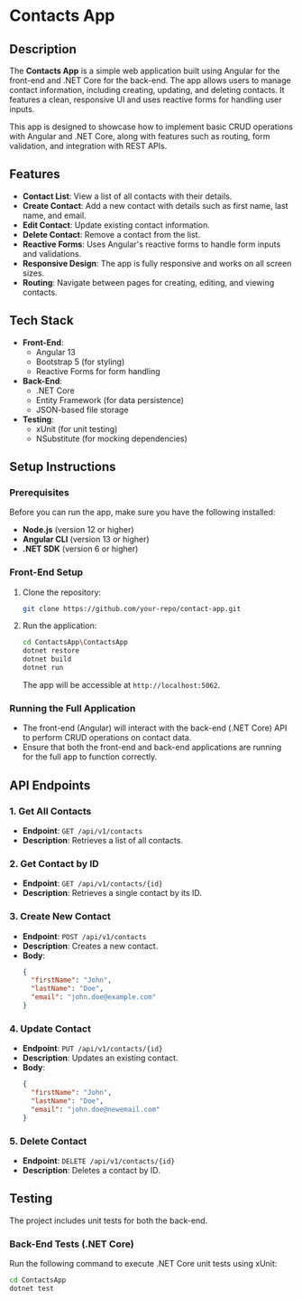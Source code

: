 # Contacts App

## Description

The **Contacts App** is a simple web application built using Angular for the front-end and .NET Core for the back-end. The app allows users to manage contact information, including creating, updating, and deleting contacts. It features a clean, responsive UI and uses reactive forms for handling user inputs.

This app is designed to showcase how to implement basic CRUD operations with Angular and .NET Core, along with features such as routing, form validation, and integration with REST APIs.

## Features

- **Contact List**: View a list of all contacts with their details.
- **Create Contact**: Add a new contact with details such as first name, last name, and email.
- **Edit Contact**: Update existing contact information.
- **Delete Contact**: Remove a contact from the list.
- **Reactive Forms**: Uses Angular's reactive forms to handle form inputs and validations.
- **Responsive Design**: The app is fully responsive and works on all screen sizes.
- **Routing**: Navigate between pages for creating, editing, and viewing contacts.

## Tech Stack

- **Front-End**: 
  - Angular 13
  - Bootstrap 5 (for styling)
  - Reactive Forms for form handling
- **Back-End**: 
  - .NET Core
  - Entity Framework (for data persistence)
  - JSON-based file storage
- **Testing**: 
  - xUnit (for unit testing)
  - NSubstitute (for mocking dependencies)

## Setup Instructions

### Prerequisites

Before you can run the app, make sure you have the following installed:

- **Node.js** (version 12 or higher)
- **Angular CLI** (version 13 or higher)
- **.NET SDK** (version 6 or higher)

### Front-End Setup

1. Clone the repository:
   ```bash
   git clone https://github.com/your-repo/contact-app.git
   
   ```

2. Run the application:
   ```bash
   cd ContactsApp\ContactsApp
   dotnet restore
   dotnet build
   dotnet run
   ```

   The app will be accessible at `http://localhost:5062`.

### Running the Full Application

- The front-end (Angular) will interact with the back-end (.NET Core) API to perform CRUD operations on contact data.
- Ensure that both the front-end and back-end applications are running for the full app to function correctly.

## API Endpoints

### 1. **Get All Contacts**
   - **Endpoint**: `GET /api/v1/contacts`
   - **Description**: Retrieves a list of all contacts.
   
### 2. **Get Contact by ID**
   - **Endpoint**: `GET /api/v1/contacts/{id}`
   - **Description**: Retrieves a single contact by its ID.
   
### 3. **Create New Contact**
   - **Endpoint**: `POST /api/v1/contacts`
   - **Description**: Creates a new contact.
   - **Body**:
     ```json
     {
       "firstName": "John",
       "lastName": "Doe",
       "email": "john.doe@example.com"
     }
     ```

### 4. **Update Contact**
   - **Endpoint**: `PUT /api/v1/contacts/{id}`
   - **Description**: Updates an existing contact.
   - **Body**:
     ```json
     {
       "firstName": "John",
       "lastName": "Doe",
       "email": "john.doe@newemail.com"
     }
     ```

### 5. **Delete Contact**
   - **Endpoint**: `DELETE /api/v1/contacts/{id}`
   - **Description**: Deletes a contact by ID.

## Testing

The project includes unit tests for both the back-end.

### Back-End Tests (.NET Core)

Run the following command to execute .NET Core unit tests using xUnit:
```bash
cd ContactsApp
dotnet test
```